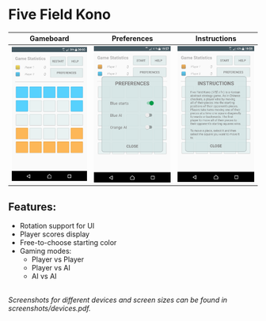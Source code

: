 # Five Field Kono

| Gameboard | Preferences | Instructions |
|-----------|-------------|--------------| 
| ![screenshot](screenshots/screenshot1.png) | ![screenshot](screenshots/screenshot2.png) | ![screenshot](screenshots/screenshot3.png) |

## Features:
  * Rotation support for UI
  * Player scores display
  * Free-to-choose starting color
  * Gaming modes:
    * Player vs Player
    * Player vs AI
    * AI vs AI
<br/>
<i>Screenshots for different devices and screen sizes can be found in screenshots/devices.pdf.</i>
